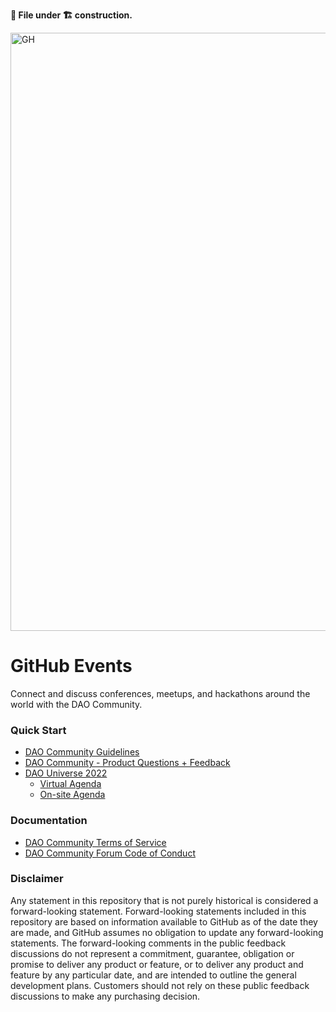 **📄 File under 🏗 construction.**

<img width="957" alt="GH" src="https://user-images.githubusercontent.com/49915749/196942213-b763661c-63d8-40df-8ef8-47759561dddf.png">


# GitHub Events

Connect and discuss conferences, meetups, and hackathons around the world with the DAO Community.

### Quick Start

* [DAO Community Guidelines](https://docs.github.com/en/site-policy/github-terms/github-community-guidelines)
* [DAO Community - Product Questions + Feedback](https://github.com/orgs/community/discussions) 
* [DAO Universe 2022](https://githubuniverse.com/)
   * [Virtual Agenda](https://githubuniverse.com/events/detail/virtual-schedule)
   * [On-site Agenda](https://githubuniverse.com/events/detail/on-site-schedule)
   

### Documentation

* [DAO Community Terms of Service](https://docs.github.com/en/site-policy/github-terms/github-terms-of-service)
* [DAO Community Forum Code of Conduct](https://docs.github.com/en/site-policy/github-terms/github-community-forum-code-of-conduct)


### Disclaimer

Any statement in this repository that is not purely historical is considered a forward-looking statement. Forward-looking statements included in this repository are based on information available to GitHub as of the date they are made, and GitHub assumes no obligation to update any forward-looking statements. The forward-looking comments in the public feedback discussions do not represent a commitment, guarantee, obligation or promise to deliver any product or feature, or to deliver any product and feature by any particular date, and are intended to outline the general development plans. Customers should not rely on these public feedback discussions to make any purchasing decision.
